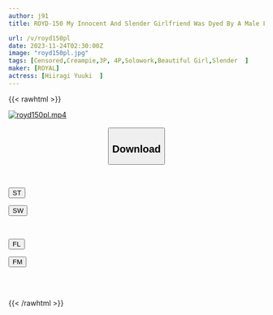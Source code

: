 ```yaml
---
author: j91
title: ROYD-150 My Innocent And Slender Girlfriend Was Dyed By A Male Friend And Became A Meat Urinal. Yuuki Hiiragi

url: /v/royd150pl
date: 2023-11-24T02:30:00Z
image: "royd150pl.jpg"
tags: [Censored,Creampie,3P, 4P,Solowork,Beautiful Girl,Slender	 ]
maker: [ROYAL]
actress: [Hiiragi Yuuki  ]
---
```



{{< rawhtml >}}

<div class="video" data-videoid="2VPBRzd68ZsZYox">
    <a href="javascript:;">
        <img src="/v/royd150pl/royd150pl.jpg" width="WIDTH" height="HEIGHT" alt="royd150pl.mp4" loading="lazy">
    </a>
</div>

<script type="text/javascript" src="https://j91.asia/asset/on-demand-st.js"></script>

<br>
  <link rel="stylesheet" href="https://j91.asia/asset/bs5.css">
  
  <center>
  <button class="btn btn-primary" type="button" data-bs-toggle="collapse" data-bs-target=".multi-collapse" aria-expanded="false" aria-controls="multiCollapseExample1 multiCollapseExample2"><h2>Download</h2></button></center>
</p>
<div class="row">
  <div class="col">
    <div class="collapse multi-collapse" id="multiCollapseExample1">
      <div class="card card-body">
	      	      <br>
<div class="buttons">  
<p><a href="https://streamtape.to/v/2VPBRzd68ZsZYox" target="_blank"><button class="btn-hover color-3"><i class="fa fa-download"></i> ST</button></a></p>
<p><a href="https://flaswish.com/hjof3yz7vihz" target="_blank"><button class="btn-hover color-2"><i class="fa fa-download"></i> SW</button></a></p></div>
    </div>
  </div>
</div>
  <div class="col">
    <div class="collapse multi-collapse" id="multiCollapseExample2">
      <div class="card card-body">
	      <br>
<div class="buttons">
<p><a href="javascript:;" target="_blank"><button class="btn-hover color-9"><i class="fa fa-download"></i> FL</button></a></p>
<p><a href="javascript:;" target="_blank"><button class="btn-hover color-8"><i class="fa fa-download"></i> FM</button></a></p></div>
<br><br>
      </div>
    </div>
  </div>
</div>

{{< /rawhtml >}}
